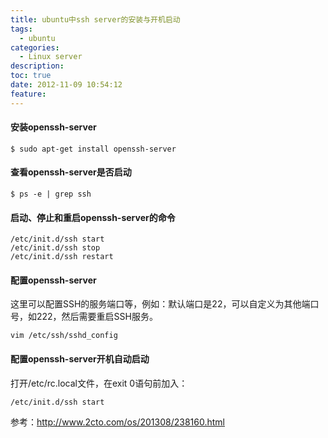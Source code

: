 ```yaml
---
title: ubuntu中ssh server的安装与开机启动
tags:
  - ubuntu
categories:
  - Linux server
description: 
toc: true
date: 2012-11-09 10:54:12
feature:
---
```


#### 安装openssh-server
```
$ sudo apt-get install openssh-server
```

#### 查看openssh-server是否启动
```
$ ps -e | grep ssh
```
<!-- more -->
#### 启动、停止和重启openssh-server的命令
```
/etc/init.d/ssh start
/etc/init.d/ssh stop
/etc/init.d/ssh restart
```


#### 配置openssh-server
这里可以配置SSH的服务端口等，例如：默认端口是22，可以自定义为其他端口号，如222，然后需要重启SSH服务。
```
vim /etc/ssh/sshd_config
```


#### 配置openssh-server开机自动启动
打开/etc/rc.local文件，在exit 0语句前加入：
```
/etc/init.d/ssh start
```

参考：http://www.2cto.com/os/201308/238160.html
